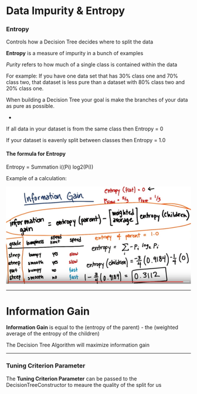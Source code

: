 # Data Impurity & Entropy

### Entropy

Controls how a Decision Tree decides where to split the data

**Entropy** is a measure of impurity in a bunch of examples

*Purity* refers to how much of a single class is contained within the data

For example: If you have one data set that has 30% class one and 70% class two, that dataset is less pure than a dataset with 80% class two and 20% class one.

When building a Decision Tree your goal is make the branches of your data as pure as possible.

-

If all data in your dataset is from the same class then Entropy = 0

If your dataset is eavenly split between classes then Entropy = 1.0

#### The formula for Entropy

Entropy = Summation i((Pi) log2(Pi))

Example of a calculation:

![alt](infoGainCalculationExample.jpg)

***

# Information Gain

**Information Gain** is equal to the (entropy of the parent) - the (weighted average of the entropy of the children)

The Decision Tree Algorithm will maximize information gain

***

### Tuning Criterion Parameter

The **Tuning Criterion Parameter** can be passed to the DecisionTreeConstructor to meaure the quality of the split for us
